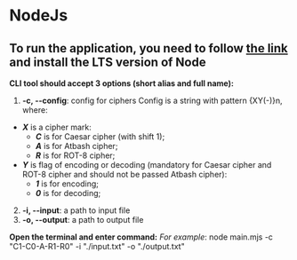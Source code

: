 # NodeJs
## To run the application, you need to follow [the link](https://nodejs.org/en/) and install the LTS version of Node

**CLI tool should accept 3 options (short alias and full name):**
1. **-c, --config**: config for ciphers Config is a string with pattern {XY(-)}n, where:
  - ***X*** is a cipher mark:
    - ***C*** is for Caesar cipher (with shift 1);
    - ***A*** is for Atbash cipher;
    - ***R*** is for ROT-8 cipher;
  - ***Y*** is flag of encoding or decoding (mandatory for Caesar cipher and ROT-8 cipher and should not be passed Atbash cipher):
    - ***1*** is for encoding;
    - ***0*** is for decoding;
2. **-i, --input**: a path to input file
3. **-o, --output**: a path to output file

**Open the terminal and enter command:**
*For example*: node main.mjs -c "C1-C0-A-R1-R0" -i "./input.txt" -o "./output.txt"
